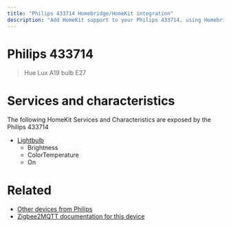 ```yaml
---
title: "Philips 433714 Homebridge/HomeKit integration"
description: "Add HomeKit support to your Philips 433714, using Homebridge, Zigbee2MQTT and homebridge-z2m."
---
```

<!---
This file has been GENERATED using src/docgen/docgen.ts
DO NOT EDIT THIS FILE MANUALLY!
-->
# Philips 433714
> Hue Lux A19 bulb E27


# Services and characteristics
The following HomeKit Services and Characteristics are exposed by
the Philips 433714

* [Lightbulb](../../light.md)
  * Brightness
  * ColorTemperature
  * On


# Related
* [Other devices from Philips](../index.md#philips)
* [Zigbee2MQTT documentation for this device](https://www.zigbee2mqtt.io/devices/433714.html)